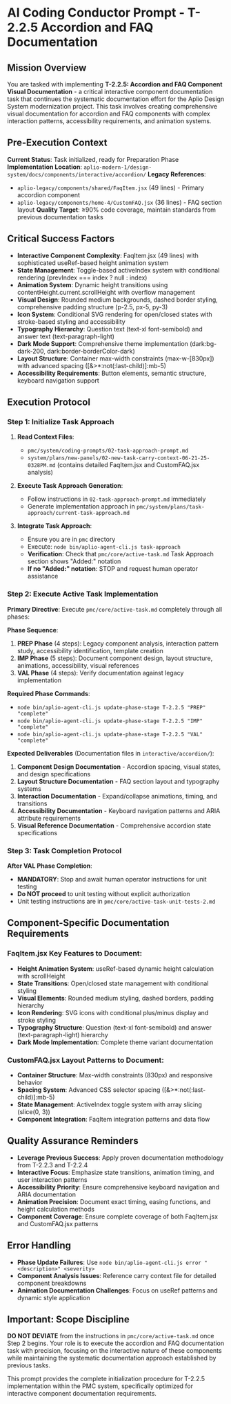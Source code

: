 # AI Coding Conductor Prompt - T-2.2.5 Accordion and FAQ Documentation

## Mission Overview
You are tasked with implementing **T-2.2.5: Accordion and FAQ Component Visual Documentation** - a critical interactive component documentation task that continues the systematic documentation effort for the Aplio Design System modernization project. This task involves creating comprehensive visual documentation for accordion and FAQ components with complex interaction patterns, accessibility requirements, and animation systems.

## Pre-Execution Context
**Current Status**: Task initialized, ready for Preparation Phase
**Implementation Location**: `aplio-modern-1/design-system/docs/components/interactive/accordion/`
**Legacy References**: 
- `aplio-legacy/components/shared/FaqItem.jsx` (49 lines) - Primary accordion component
- `aplio-legacy/components/home-4/CustomFAQ.jsx` (36 lines) - FAQ section layout
**Quality Target**: ≥90% code coverage, maintain standards from previous documentation tasks

## Critical Success Factors
- **Interactive Component Complexity**: FaqItem.jsx (49 lines) with sophisticated useRef-based height animation system
- **State Management**: Toggle-based activeIndex system with conditional rendering (prevIndex === index ? null : index)
- **Animation System**: Dynamic height transitions using contentHeight.current.scrollHeight with overflow management
- **Visual Design**: Rounded medium backgrounds, dashed border styling, comprehensive padding structure (p-2.5, px-5, py-3)
- **Icon System**: Conditional SVG rendering for open/closed states with stroke-based styling and accessibility
- **Typography Hierarchy**: Question text (text-xl font-semibold) and answer text (text-paragraph-light)
- **Dark Mode Support**: Comprehensive theme implementation (dark:bg-dark-200, dark:border-borderColor-dark)
- **Layout Structure**: Container max-width constraints (max-w-[830px]) with advanced spacing ([&>*:not(:last-child)]:mb-5)
- **Accessibility Requirements**: Button elements, semantic structure, keyboard navigation support

## Execution Protocol

### Step 1: Initialize Task Approach
1. **Read Context Files**:
   - `pmc/system/coding-prompts/02-task-approach-prompt.md`
   - `system/plans/new-panels/02-new-task-carry-context-06-21-25-0328PM.md` (contains detailed FaqItem.jsx and CustomFAQ.jsx analysis)

2. **Execute Task Approach Generation**:
   - Follow instructions in `02-task-approach-prompt.md` immediately
   - Generate implementation approach in `pmc/system/plans/task-approach/current-task-approach.md`

3. **Integrate Task Approach**:
   - Ensure you are in `pmc` directory
   - Execute: `node bin/aplio-agent-cli.js task-approach`
   - **Verification**: Check that `pmc/core/active-task.md` Task Approach section shows "Added:" notation
   - **If no "Added:" notation**: STOP and request human operator assistance

### Step 2: Execute Active Task Implementation
**Primary Directive**: Execute `pmc/core/active-task.md` completely through all phases:

**Phase Sequence**:
1. **PREP Phase** (4 steps): Legacy component analysis, interaction pattern study, accessibility identification, template creation
2. **IMP Phase** (5 steps): Document component design, layout structure, animations, accessibility, visual references
3. **VAL Phase** (4 steps): Verify documentation against legacy implementation

**Required Phase Commands**:
- `node bin/aplio-agent-cli.js update-phase-stage T-2.2.5 "PREP" "complete"`
- `node bin/aplio-agent-cli.js update-phase-stage T-2.2.5 "IMP" "complete"`
- `node bin/aplio-agent-cli.js update-phase-stage T-2.2.5 "VAL" "complete"`

**Expected Deliverables** (Documentation files in `interactive/accordion/`):
1. **Component Design Documentation** - Accordion spacing, visual states, and design specifications
2. **Layout Structure Documentation** - FAQ section layout and typography systems  
3. **Interaction Documentation** - Expand/collapse animations, timing, and transitions
4. **Accessibility Documentation** - Keyboard navigation patterns and ARIA attribute requirements
5. **Visual Reference Documentation** - Comprehensive accordion state specifications

### Step 3: Task Completion Protocol
**After VAL Phase Completion**:
- **MANDATORY**: Stop and await human operator instructions for unit testing
- **Do NOT proceed** to unit testing without explicit authorization
- Unit testing instructions are in `pmc/core/active-task-unit-tests-2.md`

## Component-Specific Documentation Requirements

### FaqItem.jsx Key Features to Document:
- **Height Animation System**: useRef-based dynamic height calculation with scrollHeight
- **State Transitions**: Open/closed state management with conditional styling
- **Visual Elements**: Rounded medium styling, dashed borders, padding hierarchy
- **Icon Rendering**: SVG icons with conditional plus/minus display and stroke styling
- **Typography Structure**: Question (text-xl font-semibold) and answer (text-paragraph-light) hierarchy
- **Dark Mode Implementation**: Complete theme variant documentation

### CustomFAQ.jsx Layout Patterns to Document:
- **Container Structure**: Max-width constraints (830px) and responsive behavior
- **Spacing System**: Advanced CSS selector spacing ([&>*:not(:last-child)]:mb-5)
- **State Management**: ActiveIndex toggle system with array slicing (slice(0, 3))
- **Component Integration**: FaqItem integration patterns and data flow

## Quality Assurance Reminders
- **Leverage Previous Success**: Apply proven documentation methodology from T-2.2.3 and T-2.2.4
- **Interactive Focus**: Emphasize state transitions, animation timing, and user interaction patterns
- **Accessibility Priority**: Ensure comprehensive keyboard navigation and ARIA documentation
- **Animation Precision**: Document exact timing, easing functions, and height calculation methods
- **Component Coverage**: Ensure complete coverage of both FaqItem.jsx and CustomFAQ.jsx patterns

## Error Handling
- **Phase Update Failures**: Use `node bin/aplio-agent-cli.js error "<description>" <severity>`
- **Component Analysis Issues**: Reference carry context file for detailed component breakdowns
- **Animation Documentation Challenges**: Focus on useRef patterns and dynamic style application

## Important: Scope Discipline
**DO NOT DEVIATE** from the instructions in `pmc/core/active-task.md` once Step 2 begins. Your role is to execute the accordion and FAQ documentation task with precision, focusing on the interactive nature of these components while maintaining the systematic documentation approach established by previous tasks.

This prompt provides the complete initialization procedure for T-2.2.5 implementation within the PMC system, specifically optimized for interactive component documentation requirements.
